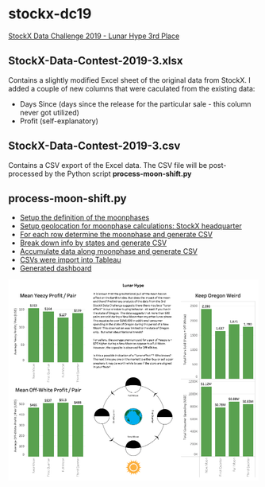 # stockx-dc19
[StockX Data Challenge 2019 - Lunar Hype 3rd Place](https://stockx.com/news/2019-data-contest-winner/)

## StockX-Data-Contest-2019-3.xlsx
Contains a slightly modified Excel sheet of the original data from StockX.  I added a couple of new columns that were caculated from the existing data:
  *  Days Since (days since the release for the particular sale - this column never got utilized)
  *  Profit (self-explanatory)

## StockX-Data-Contest-2019-3.csv
Contains a CSV export of the Excel data.  The CSV file will be post-processed by the Python script **process-moon-shift.py**

## process-moon-shift.py
  *  [Setup the definition of the moonphases](https://github.com/saromleang/stockx-dc19/blob/master/process-moon-shift.py#L75-L86)
  *  [Setup geolocation for moonphase calculations: StockX headquarter](https://github.com/saromleang/stockx-dc19/blob/master/process-moon-shift.py#L89)
  *  [For each row determine the moonphase and generate CSV](https://github.com/saromleang/stockx-dc19/blob/master/process-moon-shift.py#L94-L107)
  *  [Break down info by states and generate CSV](https://github.com/saromleang/stockx-dc19/blob/master/process-moon-shift.py#L109-L129)
  *  [Accumulate data along moonphase and generate CSV](https://github.com/saromleang/stockx-dc19/blob/master/process-moon-shift.py#L131-L150)
  *  [CSVs were import into Tableau](https://github.com/saromleang/stockx-dc19/blob/master/Moonphase.twb)
  *  [Generated dashboard](https://github.com/saromleang/stockx-dc19/blob/master/Dashboard%201.png)

![alt text](https://github.com/saromleang/stockx-dc19/blob/master/Dashboard%201.png)
